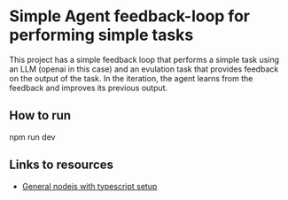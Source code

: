# Simple Agent feedback-loop for performing simple tasks

This project has a simple feedback loop that performs a simple task using an LLM (openai in this case) and an evulation task that provides feedback on the output of the task. In the iteration, the agent learns from the feedback and improves its previous output.

## How to run

npm run dev

## Links to resources

- [General nodejs with typescript setup](https://blog.logrocket.com/how-to-set-up-node-typescript-express/)
